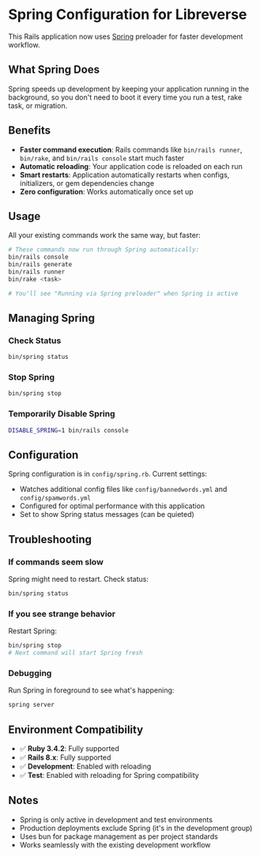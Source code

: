 # Spring Configuration for Libreverse

This Rails application now uses [Spring](https://github.com/rails/spring) preloader for faster development workflow.

## What Spring Does

Spring speeds up development by keeping your application running in the background, so you don't need to boot it every time you run a test, rake task, or migration.

## Benefits

- **Faster command execution**: Rails commands like `bin/rails runner`, `bin/rake`, and `bin/rails console` start much faster
- **Automatic reloading**: Your application code is reloaded on each run
- **Smart restarts**: Application automatically restarts when configs, initializers, or gem dependencies change
- **Zero configuration**: Works automatically once set up

## Usage

All your existing commands work the same way, but faster:

```bash
# These commands now run through Spring automatically:
bin/rails console
bin/rails generate
bin/rails runner
bin/rake <task>

# You'll see "Running via Spring preloader" when Spring is active
```

## Managing Spring

### Check Status

```bash
bin/spring status
```

### Stop Spring

```bash
bin/spring stop
```

### Temporarily Disable Spring

```bash
DISABLE_SPRING=1 bin/rails console
```

## Configuration

Spring configuration is in `config/spring.rb`. Current settings:

- Watches additional config files like `config/bannedwords.yml` and `config/spamwords.yml`
- Configured for optimal performance with this application
- Set to show Spring status messages (can be quieted)

## Troubleshooting

### If commands seem slow

Spring might need to restart. Check status:

```bash
bin/spring status
```

### If you see strange behavior

Restart Spring:

```bash
bin/spring stop
# Next command will start Spring fresh
```

### Debugging

Run Spring in foreground to see what's happening:

```bash
spring server
```

## Environment Compatibility

- ✅ **Ruby 3.4.2**: Fully supported
- ✅ **Rails 8.x**: Fully supported
- ✅ **Development**: Enabled with reloading
- ✅ **Test**: Enabled with reloading for Spring compatibility

## Notes

- Spring is only active in development and test environments
- Production deployments exclude Spring (it's in the development group)
- Uses bun for package management as per project standards
- Works seamlessly with the existing development workflow

